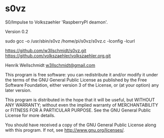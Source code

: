s0vz
====

S0/Impulse to Volkszaehler 'RaspberryPI deamon'.

Version 0.2

sudo gcc -o /usr/sbin/s0vz /home/pi/s0vz/s0vz.c -lconfig -lcurl

https://github.com/w3llschmidt/s0vz.git
https://github.com/volkszaehler/volkszaehler.org.git

Henrik Wellschmidt  <w3llschmidt@gmail.com>

This program is free software: you can redistribute it and/or modify
it under the terms of the GNU General Public License as published by
the Free Software Foundation, either version 3 of the License, or
(at your option) any later version.

This program is distributed in the hope that it will be useful,
but WITHOUT ANY WARRANTY; without even the implied warranty of
MERCHANTABILITY or FITNESS FOR A PARTICULAR PURPOSE.  See the
GNU General Public License for more details.

You should have received a copy of the GNU General Public License
along with this program.  If not, see <http://www.gnu.org/licenses/>.
